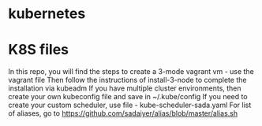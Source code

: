 # kubernetes
K8S files
=========
In this repo, you will find the steps to create a 3-mode vagrant vm - use the vagrant file
Then follow the instructions of install-3-node to complete the installation via kubeadm
If you have multiple cluster environments, then create your own kubeconfig file and save in ~/.kube/config
If you need to create your custom scheduler, use file - kube-scheduler-sada.yaml
For list of aliases, go to https://github.com/sadaiyer/alias/blob/master/alias.sh

